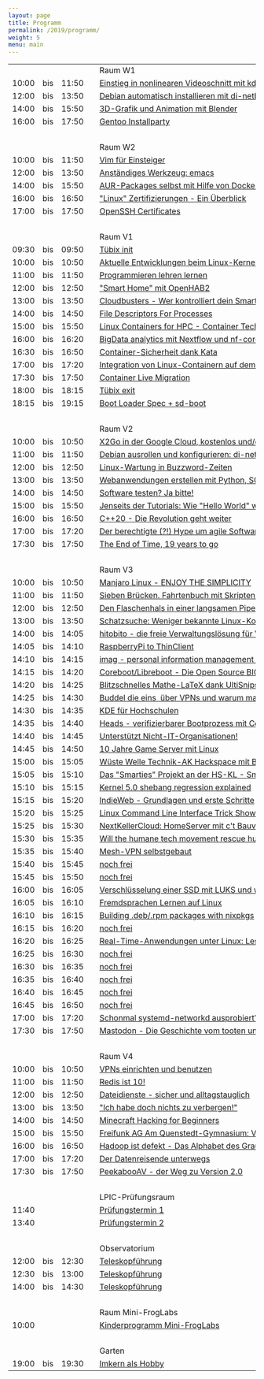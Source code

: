 ```yaml
---
layout: page
title: Programm
permalink: /2019/programm/
weight: 5
menu: main
---
```


<table>
<tr><td></td><td></td><td></td><td></td><td>Raum W1</td></tr>
<tr><td>10:00</td><td>bis</td><td>11:50</td><td><a class="work"></a></td><td><a href="../programm/philipp-kammerer-einstieg-in-nonlinearen-videoschnitt-mit-kdenlive">Einstieg&nbsp;in&nbsp;nonlinearen&nbsp;Videoschnitt&nbsp;mit&nbsp;kdenlive</a></td><td>Philipp&nbsp;Kammerer</td></tr>
<tr><td>12:00</td><td>bis</td><td>13:50</td><td><a class="work"></a></td><td><a href="../programm/andreas-mundt-debian-automatisch-installieren-mit-di-netboot-assistant">Debian&nbsp;automatisch&nbsp;installieren&nbsp;mit&nbsp;di-netboot-assistant</a></td><td>Andreas&nbsp;B.&nbsp;Mundt</td></tr>
<tr><td>14:00</td><td>bis</td><td>15:50</td><td><a class="work"></a></td><td><a href="../programm/philipp-kammerer-3d-grafik-und-animation-mit-blender">3D-Grafik&nbsp;und&nbsp;Animation&nbsp;mit&nbsp;Blender</a></td><td>Philipp&nbsp;Kammerer</td></tr>
<tr><td>16:00</td><td>bis</td><td>17:50</td><td><a class="work"></a></td><td><a href="../programm/mark-schmidt-andreas-stockmayer-gentoo-installparty">Gentoo&nbsp;Installparty</a></td><td>Mark&nbsp;Schmidt,&nbsp;Andreas&nbsp;Stockmayer</td></tr>
<tr><td>&nbsp;</td></tr>
<tr><td></td><td></td><td></td><td></td><td>Raum W2</td></tr>
<tr><td>10:00</td><td>bis</td><td>11:50</td><td><a class="work"></a></td><td><a href="../programm/toni-zimmer-vim-fuer-einsteiger">Vim&nbsp;für&nbsp;Einsteiger</a></td><td>Toni&nbsp;Zimmer</td></tr>
<tr><td>12:00</td><td>bis</td><td>13:50</td><td><a class="work"></a></td><td><a href="../programm/erich-waelde-anstaendiges-werkzeug-emacs">Anständiges&nbsp;Werkzeug:&nbsp;emacs</a></td><td>Erich&nbsp;Wälde</td></tr>
<tr><td>14:00</td><td>bis</td><td>15:50</td><td><a class="work"></a></td><td><a href="../programm/anton-mueller-aur-packages-selbst-mit-hilfe-von-docker-bauen-testen-und-veroeffentlichen">AUR-Packages&nbsp;selbst&nbsp;mit&nbsp;Hilfe&nbsp;von&nbsp;Docker&nbsp;bauen,&nbsp;testen&nbsp;und&nbsp;veröffentlichen</a></td><td>Anton&nbsp;Müller</td></tr>
<tr><td>16:00</td><td>bis</td><td>16:50</td><td><a class="talk"></a></td><td><a href="../programm/werner-heuser-linux-zertifizierungen-ein-ueberblick">"Linux"&nbsp;Zertifizierungen&nbsp;-&nbsp;Ein&nbsp;Überblick</a></td><td>Werner&nbsp;Heuser</td></tr>
<tr><td>17:00</td><td>bis</td><td>17:50</td><td><a class="talk"></a></td><td><a href="../programm/michael-stroeder-openssh-certificates">OpenSSH&nbsp;Certificates</a></td><td>Michael&nbsp;Ströder</td></tr>
<tr><td>&nbsp;</td></tr>
<tr><td></td><td></td><td></td><td></td><td>Raum V1</td></tr>
<tr><td>09:30</td><td>bis</td><td>09:50</td><td><a class="talk2"></a></td><td><a href="../programm/tuebix-init">Tübix init</a></td><td>Tübix Orga Team</td></tr>
<tr><td>10:00</td><td>bis</td><td>10:50</td><td><a class="talk"></a></td><td><a href="../programm/thorsten-leemhuis-aktuelle-entwicklungen-beim-linux-kernel">Aktuelle&nbsp;Entwicklungen&nbsp;beim&nbsp;Linux-Kernel</a></td><td>Thorsten&nbsp;Leemhuis</td></tr>
<tr><td>11:00</td><td>bis</td><td>11:50</td><td><a class="talk"></a></td><td><a href="../programm/michael-sperber-programmieren-lehren-lernen">Programmieren&nbsp;lehren&nbsp;lernen</a></td><td>Michael&nbsp;Sperber</td></tr>
<tr><td>12:00</td><td>bis</td><td>12:50</td><td><a class="talk"></a></td><td><a href="../programm/jonas-genannt-smart-home-mit-openhab2">"Smart&nbsp;Home"&nbsp;mit&nbsp;OpenHAB2</a></td><td>Jonas&nbsp;Genannt</td></tr>
<tr><td>13:00</td><td>bis</td><td>13:50</td><td><a class="talk"></a></td><td><a href="../programm/klaus-knopper-cloudbusters-wer-kontrolliert-dein-smart-home">Cloudbusters&nbsp;-&nbsp;Wer&nbsp;kontrolliert&nbsp;dein&nbsp;Smart&nbsp;Home?</a></td><td>Klaus&nbsp;Knopper</td></tr>
<tr><td>14:00</td><td>bis</td><td>14:50</td><td><a class="talk"></a></td><td><a href="../programm/christian-brauner-file-descriptors-for-processes">File&nbsp;Descriptors&nbsp;For&nbsp;Processes</a></td><td>Christian&nbsp;Brauner</td></tr>
<tr><td>15:00</td><td>bis</td><td>15:50</td><td><a class="talk"></a></td><td><a href="../programm/holger-gantikow-linux-containers-for-hpc-container-technology-engine-architecture-101">Linux&nbsp;Containers&nbsp;for&nbsp;HPC&nbsp;-&nbsp;Container&nbsp;Technology/Engine&nbsp;Architecture&nbsp;101</a></td><td>Holger&nbsp;Gantikow</td></tr>
<tr><td>16:00</td><td>bis</td><td>16:20</td><td><a class="talk"></a></td><td><a href="../programm/alexander-peltzer-bigdata-analytics-mit-nextflow-und-nf-core">BigData&nbsp;analytics&nbsp;mit&nbsp;Nextflow&nbsp;und&nbsp;nf-core</a></td><td>Alexander&nbsp;Peltzer</td></tr>
<tr><td>16:30</td><td>bis</td><td>16:50</td><td><a class="talk"></a></td><td><a href="../programm/udo-seidel-container-sicherheit-dank-kata">Container-Sicherheit&nbsp;dank&nbsp;Kata</a></td><td>Udo&nbsp;Seidel</td></tr>
<tr><td>17:00</td><td>bis</td><td>17:20</td><td><a class="talk"></a></td><td><a href="../programm/meffisto-integration-von-linux-containern-auf-dem-desktop-mit-lxc">Integration&nbsp;von&nbsp;Linux-Containern&nbsp;auf&nbsp;dem&nbsp;Desktop&nbsp;mit&nbsp;LXC</a></td><td>meffisto</td></tr>
<tr><td>17:30</td><td>bis</td><td>17:50</td><td><a class="talk"></a></td><td><a href="../programm/adrian-reber-container-live-migration">Container&nbsp;Live&nbsp;Migration</a></td><td>Adrian&nbsp;Reber</td></tr>
<tr><td>18:00</td><td>bis</td><td>18:15</td><td><a class="talk2"></a></td><td><a href="../programm/tuebix-exit">Tübix exit</a></td><td>Tübix Orga Team</td></tr>
<tr><td>18:15</td><td>bis</td><td>19:15</td><td><a class="talk"></a></td><td><a href="../programm/lennart-poettering-boot-loader-spec-sd-boot">Boot&nbsp;Loader&nbsp;Spec&nbsp;+&nbsp;sd-boot</a></td><td>Lennart&nbsp;Poettering</td></tr>
<tr><td>&nbsp;</td></tr>
<tr><td></td><td></td><td></td><td></td><td>Raum V2</td></tr>
<tr><td>10:00</td><td>bis</td><td>10:50</td><td><a class="talk"></a></td><td><a href="../programm/stefan-baur-x2go-in-der-google-cloud-kostenlos-und-oder-anonym-wie-geht-das">X2Go&nbsp;in&nbsp;der&nbsp;Google&nbsp;Cloud,&nbsp;kostenlos&nbsp;und/oder&nbsp;anonym&nbsp;-&nbsp;wie&nbsp;geht&nbsp;das?</a></td><td>Stefan&nbsp;Baur</td></tr>
<tr><td>11:00</td><td>bis</td><td>11:50</td><td><a class="talk"></a></td><td><a href="../programm/andreas-mundt-debian-ausrollen-und-konfigurieren-di-netboot-assistant-pxe-und-ansible">Debian&nbsp;ausrollen&nbsp;und&nbsp;konfigurieren:&nbsp;di-netboot-assistant,&nbsp;PXE&nbsp;und&nbsp;ansible</a></td><td>Andreas&nbsp;B.&nbsp;Mundt</td></tr>
<tr><td>12:00</td><td>bis</td><td>12:50</td><td><a class="talk"></a></td><td><a href="../programm/lukas-kallies-linux-wartung-in-buzzword-zeiten">Linux-Wartung&nbsp;in&nbsp;Buzzword-Zeiten</a></td><td>Lukas&nbsp;Kallies</td></tr>
<tr><td>13:00</td><td>bis</td><td>13:50</td><td><a class="talk"></a></td><td><a href="../programm/reinhard-mueller-webanwendungen-erstellen-mit-python-sqlalchemy-und-flask">Webanwendungen&nbsp;erstellen&nbsp;mit&nbsp;Python,&nbsp;SQLAlchemy&nbsp;und&nbsp;Flask</a></td><td>Reinhard&nbsp;Müller</td></tr>
<tr><td>14:00</td><td>bis</td><td>14:50</td><td><a class="talk"></a></td><td><a href="../programm/daniel-kulesz-software-testen-ja-bitte">Software&nbsp;testen?&nbsp;Ja&nbsp;bitte!</a></td><td>Daniel&nbsp;Kulesz</td></tr>
<tr><td>15:00</td><td>bis</td><td>15:50</td><td><a class="talk"></a></td><td><a href="../programm/christian-seiler-jenseits-der-tutorials-wie-hello-world-wirklich-funktioniert">Jenseits&nbsp;der&nbsp;Tutorials:&nbsp;Wie&nbsp;"Hello&nbsp;World"&nbsp;wirklich&nbsp;funktioniert</a></td><td>Christian&nbsp;Seiler</td></tr>
<tr><td>16:00</td><td>bis</td><td>16:50</td><td><a class="talk"></a></td><td><a href="../programm/rainer-grimm-c++20-die-revolution-geht-weiter">C++20&nbsp;-&nbsp;Die&nbsp;Revolution&nbsp;geht&nbsp;weiter</a></td><td>Rainer&nbsp;Grimm</td></tr>
<tr><td>17:00</td><td>bis</td><td>17:20</td><td><a class="talk"></a></td><td><a href="../programm/sonja-goettler-der-berechtigte-hype-um-agile-softwareentwicklung">Der&nbsp;berechtigte&nbsp;(?!)&nbsp;Hype&nbsp;um&nbsp;agile&nbsp;Softwareentwicklung</a></td><td>Sonja&nbsp;Göttler</td></tr>
<tr><td>17:30</td><td>bis</td><td>17:50</td><td><a class="talk"></a></td><td><a href="../programm/arnd-bergmann-the-end-of-time-19-years-to-go">The&nbsp;End&nbsp;of&nbsp;Time,&nbsp;19&nbsp;years&nbsp;to&nbsp;go</a></td><td>Arnd&nbsp;Bergmann</td></tr>
<tr><td>&nbsp;</td></tr>
<tr><td></td><td></td><td></td><td></td><td>Raum V3</td></tr>
<tr><td>10:00</td><td>bis</td><td>10:50</td><td><a class="talk"></a></td><td><a href="../programm/helmut-stult-manjaro-linux-enjoy-the-simplicity">Manjaro&nbsp;Linux&nbsp;-&nbsp;ENJOY&nbsp;THE&nbsp;SIMPLICITY</a></td><td>Helmut&nbsp;Stult</td></tr>
<tr><td>11:00</td><td>bis</td><td>11:50</td><td><a class="talk"></a></td><td><a href="../programm/frank-hofmann-harald-koenig-sieben-bruecken-fahrtenbuch-mit-skripten-auslesen">Sieben&nbsp;Brücken.&nbsp;Fahrtenbuch&nbsp;mit&nbsp;Skripten&nbsp;auslesen</a></td><td>Frank&nbsp;Hofmann&nbsp;+&nbsp;Harald&nbsp;König</td></tr>
<tr><td>12:00</td><td>bis</td><td>12:50</td><td><a class="talk"></a></td><td><a href="../programm/harald-koenig-den-flaschenhals-in-einer-langsamen-pipe-optimieren-durch-parallelisierung">Den&nbsp;Flaschenhals&nbsp;in&nbsp;einer&nbsp;langsamen&nbsp;Pipe&nbsp;optimiern&nbsp;durch&nbsp;Parallelisierung&nbsp;</a></td><td>Harald&nbsp;König</td></tr>
<tr><td>13:00</td><td>bis</td><td>13:50</td><td><a class="talk"></a></td><td><a href="../programm/axel-beckert-frank-hofmann-schatzsuche-weniger-bekannte-linux-kommandos">Schatzsuche:&nbsp;Weniger&nbsp;bekannte&nbsp;Linux-Kommandos</a></td><td>Axel&nbsp;Beckert&nbsp;+&nbsp;Frank&nbsp;Hofmann</td></tr>


<tr><td>14:00</td><td>bis</td><td>14:05</td><td><a class="light"></a></td><td><a href="../programm/daniel-kobras-hitobito-die-freie-verwaltungsloesung-fuer-vereine-und-verbaende">hitobito&nbsp;-&nbsp;die&nbsp;freie&nbsp;Verwaltungslösung&nbsp;für&nbsp;Vereine&nbsp;und&nbsp;Verbände</a></td><td>Daniel&nbsp;Kobras</td></tr>
<tr><td>14:05</td><td>bis</td><td>14:10</td><td><a class="light"></a></td><td><a href="../programm/volker-matheis-raspberrypi-to-thinclient">RaspberryPi&nbsp;to&nbsp;ThinClient</a></td><td>Volker&nbsp;Matheis</td></tr>
<tr><td>14:10</td><td>bis</td><td>14:15</td><td><a class="light"></a></td><td><a href="../programm/matthias-beyer-imag-personal-information-management-for-the-commandline">imag&nbsp;-&nbsp;personal&nbsp;information&nbsp;management&nbsp;for&nbsp;the&nbsp;commandline</a></td><td>Matthias&nbsp;Beyer</td></tr>
<tr><td>14:15</td><td>bis</td><td>14:20</td><td><a class="light"></a></td><td><a href="../programm/robin-bertram-coreboot-libreboot-die-open-source-bios-alternative">Coreboot/Libreboot&nbsp;-&nbsp;Die&nbsp;Open&nbsp;Source&nbsp;BIOS-Alternative</a></td><td>Robin&nbsp;Bertram</td></tr>
<tr><td>14:20</td><td>bis</td><td>14:25</td><td><a class="light"></a></td><td><a href="../programm/alexander-conzelmann-blitzschnelles-mathe-latex-dank-ultisnips">Blitzschnelles&nbsp;Mathe-LaTeX&nbsp;dank&nbsp;UltiSnips</a></td><td>Alexander&nbsp;Conzelmann</td></tr>
<tr><td>14:25</td><td>bis</td><td>14:30</td><td><a class="light"></a></td><td><a href="../programm/uli-kleemann-buddel-die-eins-ueber-vpns-und-warum-man-das-selber-machen-sollte">Buddel&nbsp;die&nbsp;eins&nbsp;&nbsp;über&nbsp;VPNs&nbsp;und&nbsp;warum&nbsp;man&nbsp;das&nbsp;selber&nbsp;machen&nbsp;sollte</a></td><td>Uli&nbsp;Kleemann</td></tr>
<tr><td>14:30</td><td>bis</td><td>14:35</td><td><a class="light"></a></td><td><a href="../programm/kai-uwe-broulik-kde-fuer-hochschulen">KDE&nbsp;für&nbsp;Hochschulen</a></td><td>Kai&nbsp;Uwe&nbsp;Broulik</td></tr>
<tr><td>14:35</td><td>bis</td><td>14:40</td><td><a class="light"></a></td><td><a href="../programm/robin-bertram-heads-verifizierbarer-bootprozess-mit-coreboot-linux-und-einmalpasswoertern">Heads&nbsp;-&nbsp;verifizierbarer&nbsp;Bootprozess&nbsp;mit&nbsp;Coreboot,&nbsp;Linux&nbsp;und&nbsp;Einmalpasswörten</a></td><td>Robin&nbsp;Bertram</td></tr>
<tr><td>14:40</td><td>bis</td><td>14:45</td><td><a class="light"></a></td><td><a href="../programm/matthias-kirschner-unterstuetzt-nicht-it-organisationen">Unterstützt&nbsp;Nicht-IT-Organisationen!</a></td><td>Matthias&nbsp;Kirschner</td></tr>
<tr><td>14:45</td><td>bis</td><td>14:50</td><td><a class="light"></a></td><td><a href="../programm/daniel-dreher-10-jahre-game-server-mit-linux">10&nbsp;Jahre&nbsp;Game&nbsp;Server&nbsp;mit&nbsp;Linux</a></td><td>Daniel&nbsp;Dreher</td></tr>
<tr><td>15:00</td><td>bis</td><td>15:05</td><td><a class="light"></a></td><td><a href="../programm/frieder-strohmaier-wueste-welle-technik-ak-hackspace-mit-bodenkontakt">Wüste&nbsp;Welle&nbsp;Technik-AK&nbsp;Hackspace&nbsp;mit&nbsp;Bodenkontakt</a></td><td>Frieder&nbsp;Strohmaier</td></tr>
<tr><td>15:05</td><td>bis</td><td>15:10</td><td><a class="light"></a></td><td><a href="../programm/klaus-knopper-das-smarties-projekt-an-der-hs-kl-smarte-geraete-wolkenfrei">Das&nbsp;"Smarties"&nbsp;Projekt&nbsp;an&nbsp;der&nbsp;HS-KL&nbsp;-&nbsp;Smarte&nbsp;Geräte,&nbsp;wolkenfrei</a></td><td>Klaus&nbsp;Knopper</td></tr>
<tr><td>15:10</td><td>bis</td><td>15:15</td><td><a class="light"></a></td><td><a href="../programm/matthias-beyer-kernel-5.0-shebang-regression-explained">Kernel&nbsp;5.0&nbsp;shebang&nbsp;regression&nbsp;explained</a></td><td>Matthias&nbsp;Beyer</td></tr>
<tr><td>15:15</td><td>bis</td><td>15:20</td><td><a class="light"></a></td><td><a href="../programm/daniel-kulesz-indieweb-grundlagen-und-erste-schritte">IndieWeb&nbsp;-&nbsp;Grundlagen&nbsp;und&nbsp;erste&nbsp;Schritte</a></td><td>Daniel&nbsp;Kulesz</td></tr>
<tr><td>15:20</td><td>bis</td><td>15:25</td><td><a class="light"></a></td><td><a href="../programm/daniel-kraft-linux-command-line-interface-trick-show">Linux&nbsp;Command&nbsp;Line&nbsp;Interface&nbsp;Trick&nbsp;Show</a></td><td>Daniel&nbsp;Kraft</td></tr>
<tr><td>15:25</td><td>bis</td><td>15:30</td><td><a class="light"></a></td><td><a href="../programm/andreas-mundt-nextkellercloud-homeserver-mit-ct-bauvorschlag-und-oder-olinuxinolime2">NextKellerCloud:&nbsp;HomeServer&nbsp;mit&nbsp;c't&nbsp;Bauvorschlag&nbsp;und/oder&nbsp;OLinuXinoLIME2</a></td><td>Andreas&nbsp;B.&nbsp;Mundt</td></tr>
<tr><td>15:30</td><td>bis</td><td>15:35</td><td><a class="light"></a></td><td><a href="../programm/john-boe-will-the-humane-tech-movement-rescue-human-kind">Will&nbsp;the&nbsp;humane&nbsp;tech&nbsp;movement&nbsp;rescue&nbsp;human&nbsp;kind(ness)?</a></td><td>John&nbsp;Boe</td></tr>
<tr><td>15:35</td><td>bis</td><td>15:40</td><td><a class="light"></a></td><td><a href="../programm/lorenz-kiefner-mesh-vpn-selbstgebaut">Mesh-VPN&nbsp;selbstgebaut</a></td><td>Lorenz&nbsp;Kiefner</td></tr>
<tr><td>15:40</td><td>bis</td><td>15:45</td><td><a class="light"></a></td><td><a href="../../callforpapers">noch frei</a></td><td>Du? :)</td></tr>
<tr><td>15:45</td><td>bis</td><td>15:50</td><td><a class="light"></a></td><td><a href="../../callforpapers">noch frei</a></td><td>Du? :)</td></tr>
<tr><td>16:00</td><td>bis</td><td>16:05</td><td><a class="light"></a></td><td><a href="../programm/meffisto-verschluesselung-einer-ssd-mit-luks-und-wie-man-sich-selbst-kompromittieren-kann">Verschlüsselung&nbsp;einer&nbsp;SSD&nbsp;mit&nbsp;LUKS&nbsp;und&nbsp;wie&nbsp;man&nbsp;sich&nbsp;selbst&nbsp;kompromittieren&nbsp;kann</a></td><td>meffisto</td></tr>
<tr><td>16:05</td><td>bis</td><td>16:10</td><td><a class="light"></a></td><td><a href="../programm/johannes-schirm-fremdsprachen-lernen-auf-linux">Fremdsprachen&nbsp;Lernen&nbsp;auf&nbsp;Linux</a></td><td>Johannes&nbsp;Schirm</td></tr>
<tr><td>16:10</td><td>bis</td><td>16:15</td><td><a class="light"></a></td><td><a href="../programm/matthias-beyer-building-deb-rpm-packages-with-nixpkgs">Building&nbsp;.deb/.rpm&nbsp;packages&nbsp;with&nbsp;nixpkgs</a></td><td>Matthias&nbsp;Beyer</td></tr>
<tr><td>16:15</td><td>bis</td><td>16:20</td><td><a class="light"></a></td><td><a href="../../callforpapers">noch frei</a></td><td>Du? :)</td></tr>
<tr><td>16:20</td><td>bis</td><td>16:25</td><td><a class="light"></a></td><td><a href="../programm/christian-seiler-real-time-anwendungen-unter-linux-lessons-learned">Real-Time-Anwendungen&nbsp;unter&nbsp;Linux:&nbsp;Lessons&nbsp;Learned</a></td><td>Christian&nbsp;Seiler</td></tr>
<tr><td>16:25</td><td>bis</td><td>16:30</td><td><a class="light"></a></td><td><a href="../../callforpapers">noch frei</a></td><td>Du? :)</td></tr>
<tr><td>16:30</td><td>bis</td><td>16:35</td><td><a class="light"></a></td><td><a href="../../callforpapers">noch frei</a></td><td>Du? :)</td></tr>
<tr><td>16:35</td><td>bis</td><td>16:40</td><td><a class="light"></a></td><td><a href="../../callforpapers">noch frei</a></td><td>Du? :)</td></tr>
<tr><td>16:40</td><td>bis</td><td>16:45</td><td><a class="light"></a></td><td><a href="../../callforpapers">noch frei</a></td><td>Du? :)</td></tr>
<tr><td>16:45</td><td>bis</td><td>16:50</td><td><a class="light"></a></td><td><a href="../../callforpapers">noch frei</a></td><td>Du? :)</td></tr>
<tr><td>17:00</td><td>bis</td><td>17:20</td><td><a class="talk"></a></td><td><a href="../programm/robert-scheck-schonmal-systemd-networkd-ausprobiert">Schonmal&nbsp;systemd-networkd&nbsp;ausprobiert?</a></td><td>Robert&nbsp;Scheck</td></tr>
<tr><td>17:30</td><td>bis</td><td>17:50</td><td><a class="talk"></a></td><td><a href="../programm/matthias-kurz-mastodon-die-geschichte-vom-tooten-und-boosten">Mastodon&nbsp;-&nbsp;Die&nbsp;Geschichte&nbsp;vom&nbsp;tooten&nbsp;und&nbsp;boosten</a></td><td>Matthias&nbsp;Kurz</td></tr>
<tr><td>&nbsp;</td></tr>
<tr><td></td><td></td><td></td><td></td><td>Raum V4</td></tr>
<tr><td>10:00</td><td>bis</td><td>10:50</td><td><a class="talk"></a></td><td><a href="../programm/tilman-kranz-vpns-einrichten-und-benutzen">VPNs&nbsp;einrichten&nbsp;und&nbsp;benutzen</a></td><td>Tilman&nbsp;Kranz</td></tr>
<tr><td>11:00</td><td>bis</td><td>11:50</td><td><a class="talk"></a></td><td><a href="../programm/christoph-zimmermann-redis-ist-10">Redis&nbsp;ist&nbsp;10!</a></td><td>Dr.&nbsp;Christoph&nbsp;Zimmermann</td></tr>
<tr><td>12:00</td><td>bis</td><td>12:50</td><td><a class="talk"></a></td><td><a href="../programm/daniel-kobras-dateidienste-sicher-und-alltagstauglich">Dateidienste&nbsp;-&nbsp;sicher&nbsp;und&nbsp;alltagstauglich</a></td><td>Daniel&nbsp;Kobras</td></tr>
<tr><td>13:00</td><td>bis</td><td>13:50</td><td><a class="talk"></a></td><td><a href="../programm/uli-kleemann-ich-habe-doch-nichts-zu-verbergen">"Ich&nbsp;habe&nbsp;doch&nbsp;nichts&nbsp;zu&nbsp;verbergen!"</a></td><td>Uli&nbsp;Kleemann</td></tr>
<tr><td>14:00</td><td>bis</td><td>14:50</td><td><a class="talk"></a></td><td><a href="../programm/peter-hrenka-minecraft-hacking-for-beginners">Minecraft&nbsp;Hacking&nbsp;for&nbsp;Beginners</a></td><td>Peter&nbsp;Hrenka</td></tr>
<tr><td>15:00</td><td>bis</td><td>15:50</td><td><a class="talk"></a></td><td><a href="../programm/frank-schiebel-freifunk-ag-am-quenstedt-gymnasium-von-der-schule-in-die-stadt">Freifunk&nbsp;AG&nbsp;Am&nbsp;Quenstedt-Gymnasium:&nbsp;Von&nbsp;der&nbsp;Schule&nbsp;in&nbsp;die&nbsp;Stadt.&nbsp;</a></td><td>Frank&nbsp;Schiebel</td></tr>
<tr><td>16:00</td><td>bis</td><td>16:50</td><td><a class="talk"></a></td><td><a href="../programm/reiner-schlotte-hadoop-ist-defekt-das-alphabet-des-grauens">Hadoop&nbsp;ist&nbsp;defekt&nbsp;-&nbsp;Das&nbsp;Alphabet&nbsp;des&nbsp;Grauens</a></td><td>Reiner&nbsp;Schlotte</td></tr>
<tr><td>17:00</td><td>bis</td><td>17:20</td><td><a class="talk"></a></td><td><a href="../programm/andré-niemann-der-datenreisende-unterwegs">Der&nbsp;Datenreisende&nbsp;unterwegs</a></td><td>André&nbsp;Niemann</td></tr>
<tr><td>17:30</td><td>bis</td><td>17:50</td><td><a class="talk"></a></td><td><a href="../programm/felix-bauer-peekabooav-der-weg-zu-version-2.0">PeekabooAV&nbsp;-&nbsp;der&nbsp;Weg&nbsp;zu&nbsp;Version&nbsp;2.0</a></td><td>Felix&nbsp;Bauer</td></tr>
<tr><td>&nbsp;</td></tr>
<tr><td></td><td></td><td></td><td></td><td>LPIC-Prüfungsraum</td></tr>
<tr><td>11:40</td><td></td><td></td><td><a class="lpic"></a></td><td><a href="../../lpic">Prüfungstermin 1</a></td><td>LPI</td></tr>
<tr><td>13:40</td><td></td><td></td><td><a class="lpic"></a></td><td><a href="../../lpic">Prüfungstermin 2</a></td><td>LPI</td></tr>
<tr><td>&nbsp;</td></tr>
<tr><td></td><td></td><td></td><td></td><td>Observatorium</td></tr>
<tr><td>12:00</td><td>bis</td><td>12:30</td><td><a class="talk"></a></td><td><a href="../programm/alexander-landstorfer-das-tuebinger-80cm-teleskop">Teleskopführung</a></td><td>Alexander Landstorfer</td></tr>
<tr><td>12:30</td><td>bis</td><td>13:00</td><td><a class="talk"></a></td><td><a href="../programm/alexander-landstorfer-das-tuebinger-80cm-teleskop">Teleskopführung</a></td><td>Alexander Landstorfer</td></tr>
<tr><td>14:00</td><td>bis</td><td>14:30</td><td><a class="talk"></a></td><td><a href="../programm/alexander-landstorfer-das-tuebinger-80cm-teleskop">Teleskopführung</a></td><td>Alexander Landstorfer</td></tr>
<tr><td>&nbsp;</td></tr>
<tr><td></td><td></td><td></td><td></td><td>Raum Mini-FrogLabs</td></tr>
<tr><td>10:00</td><td></td><td></td><td><a class="work"></a></td><td><a href="../../kinder">Kinderprogramm Mini-FrogLabs</a></td><td>Teckids e.V.</td></tr>
<tr><td>&nbsp;</td></tr>
<tr><td></td><td></td><td></td><td></td><td>Garten</td></tr>
<tr><td>19:00</td><td>bis</td><td>19:30</td><td><a class="talk"></a></td><td><a href="../programm/matthias-windrich-imkern-als-hobby">Imkern&nbsp;als&nbsp;Hobby</a></td><td>Matthias&nbsp;Windrich</td></tr>
</table>
